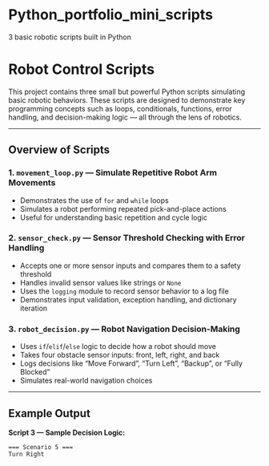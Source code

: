 # Python_portfolio_mini_scripts
3 basic robotic scripts built in Python

# Robot Control Scripts

This project contains three small but powerful Python scripts simulating basic robotic behaviors. These scripts are designed to demonstrate key programming concepts such as loops, conditionals, functions, error handling, and decision-making logic — all through the lens of robotics.

---

## Overview of Scripts

### 1. `movement_loop.py` — Simulate Repetitive Robot Arm Movements
- Demonstrates the use of `for` and `while` loops
- Simulates a robot performing repeated pick-and-place actions
- Useful for understanding basic repetition and cycle logic

### 2. `sensor_check.py` — Sensor Threshold Checking with Error Handling
- Accepts one or more sensor inputs and compares them to a safety threshold
- Handles invalid sensor values like strings or `None`
- Uses the `logging` module to record sensor behavior to a log file
- Demonstrates input validation, exception handling, and dictionary iteration

### 3. `robot_decision.py` — Robot Navigation Decision-Making
- Uses `if`/`elif`/`else` logic to decide how a robot should move
- Takes four obstacle sensor inputs: front, left, right, and back
- Logs decisions like “Move Forward”, “Turn Left”, “Backup”, or “Fully Blocked”
- Simulates real-world navigation choices

---

## Example Output

**Script 3 — Sample Decision Logic:**

```text
=== Scenario 5 ===
Turn Right

